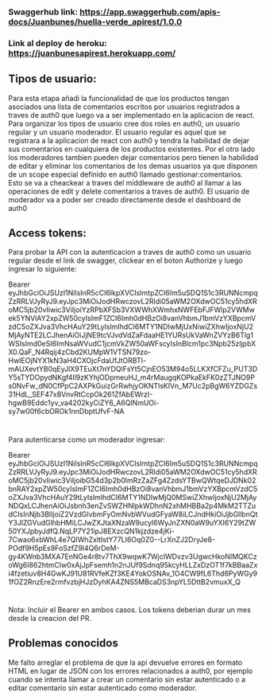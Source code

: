 ### Swaggerhub link: https://app.swaggerhub.com/apis-docs/Juanbunes/huella-verde_apirest/1.0.0
### Link al deploy de heroku: https://juanbunesapirest.herokuapp.com/
##


## Tipos de usuario:
Para esta etapa añadi la funcionalidad de que los productos tengan asociados una lista de comentarios escritos por usuarios registrados a traves de auth0 que luego va a ser implementado en la aplicacion de react.
Para organizar los tipos de usuario cree dos roles en auth0, un usuario regular y un usuario moderador. El usuario regular es aquel que se registrara a la aplicacion de react con auth0 y tendra la habilidad de dejar sus comentarios en cualquiera de los productos existentes. Por el otro lado los moderadores tambien pueden dejar comentarios pero tienen la habilidad de editar y eliminar los comentarios de los demas usuarios ya que disponen de un scope especial definido en auth0 llamado gestionar:comentarios. Esto se va a cheackear a traves del middleware de auth0 al llamar a las operaciones de edit y delete comentarios a traves de auth0. El usuario de moderador va a poder ser creado directamente desde el dashboard de auth0

## Access tokens:

Para probar la API con la autenticacion a traves de auth0 como un usuario regular desde el link de swagger, clickear en el boton Authorize y luego ingresar lo siguiente:

Bearer eyJhbGciOiJSUzI1NiIsInR5cCI6IkpXVCIsImtpZCI6Im5uSDQ1S1c3RUNNcmpqZzRRLVJyRyJ9.eyJpc3MiOiJodHRwczovL2Rldi05aWM2OXdwOC51cy5hdXRoMC5jb20vIiwic3ViIjoiYzRPbXFSb3VXWWhXWmhxNWFEbFJFWlp2VWMwek5YNVlAY2xpZW50cyIsImF1ZCI6Imh0dHBzOi8vanVhbmJ1bmVzYXBpcmVzdC5oZXJva3VhcHAuY29tLyIsImlhdCI6MTY1NDIwMjUxNiwiZXhwIjoxNjU2MjAyNTE2LCJhenAiOiJjNE9tcVJvdVdZaFdaaHE1YURsUkVaWnZVYzB6Tlg1WSIsImd0eSI6ImNsaWVudC1jcmVkZW50aWFscyIsInBlcm1pc3Npb25zIjpbXX0.QaF_N4Rqij4zCbd2KUMpW1VTSN79zo-HwIEOjNYX1kN3aH4CXOjcFdaUfJtORBTl-mAUXevtYB0qEyJlX9TEuXt7nYDQlFsYt5CjnEO53M94o5LLKXfCFZu_PUT3DY5sTYDOpydNKgf4ll9zKYhjODpmeuHJ_m4rMaugqKOPkaEkFK0zZTJNO9Ps0NvFw_dN0CfPpC2AXPkGuizGrRwhjyOKNTlsKlVn_M7Uc2pBgW6YZDGZs31HdL_SEF47x8VnvRtCcpOk261ZfAbEWrzI-hgwB9Eddc1yv_va4202kyCiZY6_A6QlNmUOi-sy7w00f6cbOROk1nnDbptUfvF-NA
#
Para autenticarse como un moderador ingresar:

Bearer eyJhbGciOiJSUzI1NiIsInR5cCI6IkpXVCIsImtpZCI6Im5uSDQ1S1c3RUNNcmpqZzRRLVJyRyJ9.eyJpc3MiOiJodHRwczovL2Rldi05aWM2OXdwOC51cy5hdXRoMC5jb20vIiwic3ViIjoibG54d3p2b0lmRzZaZFg4ZzdsYTBwQWtqeDJDNk02bnRAY2xpZW50cyIsImF1ZCI6Imh0dHBzOi8vanVhbmJ1bmVzYXBpcmVzdC5oZXJva3VhcHAuY29tLyIsImlhdCI6MTY1NDIwMjQ0MSwiZXhwIjoxNjU2MjAyNDQxLCJhenAiOiJsbnh3enZvSWZHNlpkWDhnN2xhMHBBa2p4MkM2TTZudCIsInNjb3BlIjoiZ2VzdGlvbmFyOmNvbWVudGFyaW8iLCJndHkiOiJjbGllbnQtY3JlZGVudGlhbHMiLCJwZXJtaXNzaW9ucyI6WyJnZXN0aW9uYXI6Y29tZW50YXJpbyJdfQ.NqLP7Y21ipJ8EXzcQN1kjzdze4jKi-7Cwao6xbWhL4e7QIWhZxltIstY77LI6Oq0Z0--LrXnZJ2DryJe8-POdf9H5pEs9FoSzfZ9l4Q6rDeM-gy4KWnb3MXA7EnNGe4r8tv7ThX9wqwK7WjcIWDvzv3UgwcHkoNIMQKCzoWg6I862htmClw0xAjJpFsemh1n2nJUf9Sdnq95kcyHLLZxDzOT1f7kBBaaZxi4fzetiuv8H4GwKJ91U81RVfeKZf3KE4YokOSNAv_1O4CW9fL6Thd6PyWGy91fOZ2RnzEre2rmfvzbjHJzDyhKA4ZNS5MBcaDS3npYL5DttB2vmuxX_Q

#
Nota: Incluir el Bearer en ambos casos. Los tokens deberian durar un mes desde la creacion del PR.
## Problemas conocidos
Me falto arreglar el problema de que la api devuelve errores en formato HTML en lugar de JSON con los errores relacionados a auth0, por ejemplo cuando se intenta llamar a crear un comentario sin estar autenticado o a editar comentario sin estar autenticado como moderador.
